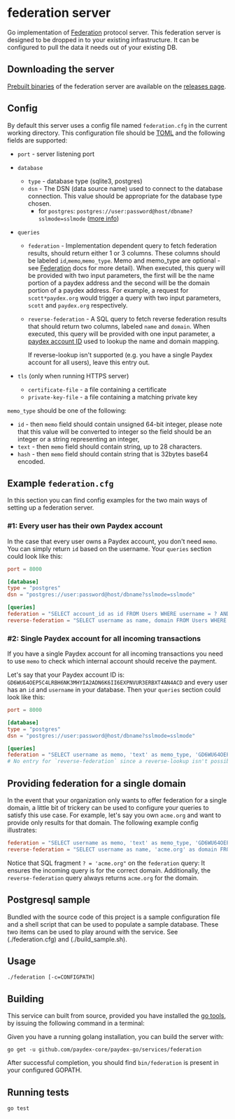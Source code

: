 # federation server


Go implementation of [Federation](https://www.paydex.org/developers/learn/concepts/federation.html) protocol server. This federation server is designed to be dropped in to your existing infrastructure. It can be configured to pull the data it needs out of your existing DB.

## Downloading the server

[Prebuilt binaries](https://github.com/paydex-core/paydex-go/releases) of the federation server are available on the [releases page](https://github.com/paydex-core/paydex-go/releases).

## Config

By default this server uses a config file named `federation.cfg` in the current working directory. This configuration file should be [TOML](https://github.com/toml-lang/toml) and the following fields are supported:

* `port` - server listening port
* `database`
  * `type` - database type (sqlite3, postgres)
  * `dsn` - The DSN (data source name) used to connect to the database connection.  This value should be appropriate for the database type chosen.
    * for `postgres`: `postgres://user:password@host/dbname?sslmode=sslmode` ([more info](https://godoc.org/github.com/lib/pq#hdr-Connection_String_Parameters))
* `queries`
  * `federation` - Implementation dependent query to fetch federation results, should return either 1 or 3 columns. These columns should be labeled `id`,`memo`,`memo_type`. Memo and memo_type are optional - see [Federation](https://www.paydex.org/developers/learn/concepts/federation.html) docs for more detail).  When executed, this query will be provided with two input parameters, the first will be the name portion of a paydex address and the second will be the domain portion of a paydex address.  For example, a request for `scott*paydex.org` would trigger a query with two input parameters, `scott` and `paydex.org` respectively. 
  * `reverse-federation` - A SQL query to fetch reverse federation results that should return two columns, labeled `name` and `domain`.   When executed, this query will be provided with one input parameter, a [paydex account ID](https://www.paydex.org/developers/guides/concepts/accounts.html#account-id) used to lookup the name and domain mapping.

    If reverse-lookup isn't supported (e.g. you have a single Paydex account for all users), leave this entry out.

* `tls` (only when running HTTPS server)
  * `certificate-file` - a file containing a certificate
  * `private-key-file` - a file containing a matching private key

`memo_type` should be one of the following:
* `id` - then `memo` field should contain unsigned 64-bit integer, please note that this value will be converted to integer so the field should be an integer or a string representing an integer,
* `text` - then `memo` field should contain string, up to 28 characters.
* `hash` - then `memo` field should contain string that is 32bytes base64 encoded.

## Example `federation.cfg`
In this section you can find config examples for the two main ways of setting up a federation server.

### #1: Every user has their own Paydex account

In the case that every user owns a Paydex account, you don't need `memo`. You can simply return `id` based on the username. Your `queries` section could look like this:

```toml
port = 8000

[database]
type = "postgres"
dsn = "postgres://user:password@host/dbname?sslmode=sslmode"

[queries]
federation = "SELECT account_id as id FROM Users WHERE username = ? AND domain = ?"
reverse-federation = "SELECT username as name, domain FROM Users WHERE account_id = ?"
```


### #2: Single Paydex account for all incoming transactions

If you have a single Paydex account for all incoming transactions you need to use `memo` to check which internal account should receive the payment.

Let's say that your Paydex account ID is: `GD6WU64OEP5C4LRBH6NK3MHYIA2ADN6K6II6EXPNVUR3ERBXT4AN4ACD` and every user has an `id` and `username` in your database. Then your `queries` section could look like this:

```toml
port = 8000

[database]
type = "postgres"
dsn = "postgres://user:password@host/dbname?sslmode=sslmode"

[queries]
federation = "SELECT username as memo, 'text' as memo_type, 'GD6WU64OEP5C4LRBH6NK3MHYIA2ADN6K6II6EXPNVUR3ERBXT4AN4ACD' as id FROM Users WHERE username = ? AND domain = ?"
# No entry for `reverse-federation` since a reverse-lookup isn't possible
```

## Providing federation for a single domain

In the event that your organization only wants to offer federation for a single domain, a little bit of trickery can be used to configure your queries to satisfy this use case.  For example, let's say you own `acme.org` and want to provide only results for that domain.  The following example config illustrates:

```toml
federation = "SELECT username as memo, 'text' as memo_type, 'GD6WU64OEP5C4LRBH6NK3MHYIA2ADN6K6II6EXPNVUR3ERBXT4AN4ACD' as id FROM Users WHERE username = ? AND ? = 'acme.org'"
reverse-federation = "SELECT username as name, 'acme.org' as domain FROM Users WHERE account_id = ?"
```

Notice that SQL fragment `? = 'acme.org"` on the `federation` query:  It ensures the incoming query is for the correct domain.  Additionally, the `reverse-federation` query always returns `acme.org` for the domain.

## Postgresql sample

Bundled with the source code of this project is a sample configuration file and a shell script that can be used to populate a sample database.  These two items can be used to play around with the service.  See (./federation.cfg) and (./build_sample.sh).

## Usage

```
./federation [-c=CONFIGPATH]
```

## Building

This service can built from source, provided you have installed the [go tools](https://golang.org/doc/install), by issuing the following command in a terminal:

Given you have a running golang installation, you can build the server with:

```
go get -u github.com/paydex-core/paydex-go/services/federation
```

After successful completion, you should find `bin/federation` is present in your configured GOPATH.

## Running tests

```
go test
```
